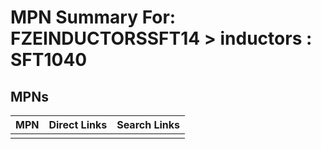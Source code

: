 



# MPN Summary For: FZEINDUCTORSSFT14 > inductors : SFT1040

## MPNs
  

|MPN|Direct Links|Search Links|
| :--- | :--- | :--- |
||||
